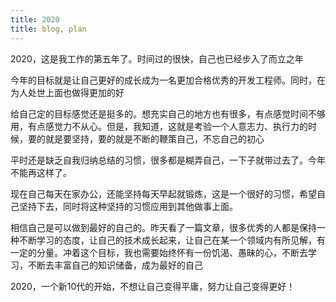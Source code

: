 ```yaml
---
title: 2020
title: blog, plan
---
```


2020，这是我工作的第五年了。时间过的很快，自己也已经步入了而立之年

今年的目标就是让自己更好的成长成为一名更加合格优秀的开发工程师。同时，在为人处世上面也做得更加的好

给自己定的目标感觉还是挺多的。想充实自己的地方也有很多，有点感觉时间不够用，有点感觉力不从心。但是，我知道，这就是考验一个人意志力、执行力的时候，要的就是要坚持，要的就是不断的鞭策自己，不忘自己的初心

平时还是缺乏自我归纳总结的习惯，很多都是糊弄自己，一下子就带过去了。今年不能再这样了。

现在自己每天在家办公，还能坚持每天早起就锻炼，这是一个很好的习惯，希望自己坚持下去，同时将这种坚持的习惯应用到其他做事上面。

相信自己是可以做到最好的自己的。昨天看了一篇文章，很多优秀的人都是保持一种不断学习的态度，让自己的技术成长起来，让自己在某一个领域内有所见解，有一定的分量。冲着这个目标，我也需要始终怀有一份饥渴、愚昧的心，不断去学习，不断去丰富自己的知识储备，成为最好的自己

2020，一个新10代的开始，不想让自己变得平庸，努力让自己变得更好！
